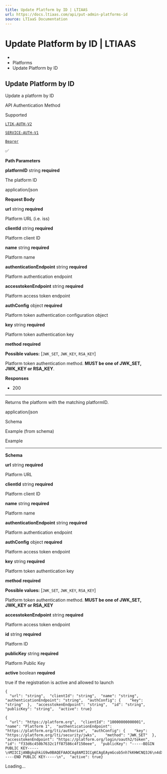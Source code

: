 ```yaml
---
title: Update Platform by ID | LTIAAS
url: https://docs.ltiaas.com/api/put-admin-platforms-id
source: LTIaaS Documentation
---
```


# Update Platform by ID | LTIAAS

-   [](/)
-   Platforms
-   Update Platform by ID

## Update Platform by ID[​](#update-platform-by-id "Direct link to heading")

Update a platform by ID

API Authentication Method

Supported

[`LTIK-AUTH-V2`](/guides/api/authentication#ltik-based-authentication)

[`SERVICE-AUTH-V1`](/guides/api/authentication#service-key-based-authentication)

[`Bearer`](/guides/api/authentication#bearer-api-key-based-authentication)

✅

**Path Parameters**

**platformID** string **required**

The platform ID

application/json

**Request Body**

**url** string **required**

Platform URL (i.e. iss)

**clientId** string **required**

Platform client ID

**name** string **required**

Platform name

**authenticationEndpoint** string **required**

Platform authentication endpoint

**accesstokenEndpoint** string **required**

Platform access token endpoint

**authConfig** object **required**

Platform token authentication configuration object

**key** string **required**

Platform token authentication key

**method** **required**

**Possible values:** \[`JWK_SET`, `JWK_KEY`, `RSA_KEY`\]

Platform token authentication method. **MUST be one of JWK\_SET, JWK\_KEY or RSA\_KEY**.

**Responses**

-   200

* * *

Returns the platform with the matching platformID.

application/json

Schema

Example (from schema)

Example

* * *

**Schema**

**url** string **required**

Platform URL

**clientId** string **required**

Platform client ID

**name** string **required**

Platform name

**authenticationEndpoint** string **required**

Platform authentication endpoint

**authConfig** object **required**

Platform access token endpoint

**key** string **required**

Platform token authentication key

**method** **required**

**Possible values:** \[`JWK_SET`, `JWK_KEY`, `RSA_KEY`\]

Platform token authentication method. **MUST be one of JWK\_SET, JWK\_KEY or RSA\_KEY**

**accesstokenEndpoint** string **required**

Platform access token endpoint

**id** string **required**

Platform ID

**publicKey** string **required**

Platform Public Key

**active** boolean **required**

true if the registration is active and allowed to launch

```
{  
  "url": "string",  "clientId": "string",  "name": "string",  "authenticationEndpoint": "string",  "authConfig": {    "key": "string"  },  "accesstokenEndpoint": "string",  "id": "string",  "publicKey": "string",  "active": true}
```

```
{  
  "url": "https://platform.org",  "clientId": "10000000000001",  "name": "Platform 1",  "authenticationEndpoint": "https://platform.org/lti/authorize",  "authConfig": {    "key": "https://platform.org/lti/security/jwks",    "method": "JWK_SET"  },  "accesstokenEndpoint": "https://platform.org/login/oauth2/token",  "id": "f33d6c450b7632c1ff87586c4f150eee",  "publicKey": "-----BEGIN PUBLIC KEY-----\nMIICIjANBgkqhkiG9w0BAQEFAAOCAg8AMIICCgKCAgEAymGcob5nh7kKHWCNQ3J6\n4dX5fknKrwCifFtt32ov09IUHWj2WwTSnZOvi43a3IpJ+zCj9dUnW9NF+Axx+s/X\nNUIcJWLAZtf3QkDAChJZeEEsxptFm9bFfKZjXlq1e5XFFetZBgUN0d+KDJYZP8BV\nQ1bAIwRcrwDDqVXdmYJlwfejstSm8oPkW7NJv6HBsqcloJVlwIfl5ltZfAUiKgIP\nuecHkD16ma712VxSDhZALhhtgGNRbur64nfkEWenYjCyECWMEFJBBw+ef2FAR5g/\nWtvzvkHZmoG79p/9eBw1wM09edT/GnXMXrv9CLWaTz7aTrn0GCBSK/K1unBaF8Q4\nbzRDDrbETKSLc9TPbD7xw+RIMOjLnJXUSz/2FfqmJggzzBOnISwQsuFPIK8IaCdS\nM+CHpHuUHMY8cPNgn63HiWEuy9evrny6gAK40pIgCpTGdsf0EYvOYn/kP7wElCDf\nmogRFJKBRH7BN0Syk+aMmt1t4mPP1QTk3HdfUmdZTU3ueeaIJ18m6Kif88wtij4F\n6PZDrs6h5BCEZUtpl78+H030TSm7OrY9SlOPcD/K+4fZlrkiuFc2hhjb1awTHd2I\nGzWZ8ur3Dr7V/Zgdm6Tio33ot8dEhJcKXbC8V1jhiVtewyDGqFSOBTRuhxNIt0/0\n24z6Wb9bMUH/ztaywZjkIesCAwEAAQ==\n-----END PUBLIC KEY-----\n",  "active": true}
```

Loading...